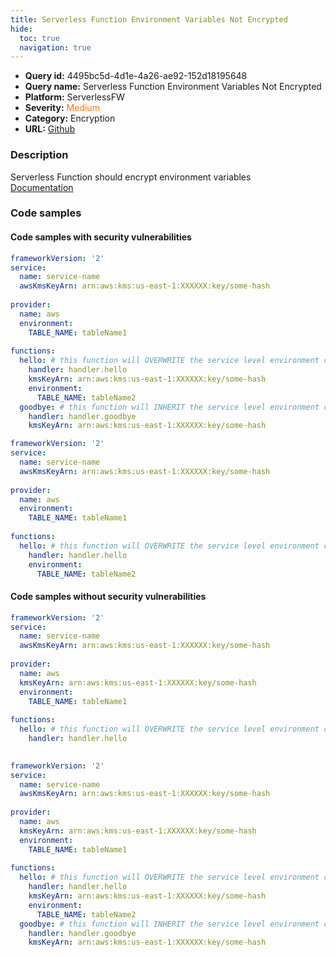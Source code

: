 ```yaml
---
title: Serverless Function Environment Variables Not Encrypted
hide:
  toc: true
  navigation: true
---
```


<style>
  .highlight .hll {
    background-color: #ff171742;
  }
  .md-content {
    max-width: 1100px;
    margin: 0 auto;
  }
</style>

-   **Query id:** 4495bc5d-4d1e-4a26-ae92-152d18195648
-   **Query name:** Serverless Function Environment Variables Not Encrypted
-   **Platform:** ServerlessFW
-   **Severity:** <span style="color:#ff7213">Medium</span>
-   **Category:** Encryption
-   **URL:** [Github](https://github.com/Checkmarx/kics/tree/master/assets/queries/serverlessFW/serverless_function_environment_variables_not_encrypted)

### Description
Serverless Function should encrypt environment variables<br>
[Documentation](https://www.serverless.com/framework/docs/providers/aws/guide/functions#kms-keys)

### Code samples
#### Code samples with security vulnerabilities
```yml title="Positive test num. 1 - yml file" hl_lines="6"
frameworkVersion: '2'
service:
  name: service-name
  awsKmsKeyArn: arn:aws:kms:us-east-1:XXXXXX:key/some-hash
 
provider:
  name: aws
  environment:
    TABLE_NAME: tableName1
 
functions:
  hello: # this function will OVERWRITE the service level environment config above
    handler: handler.hello
    kmsKeyArn: arn:aws:kms:us-east-1:XXXXXX:key/some-hash
    environment:
      TABLE_NAME: tableName2
  goodbye: # this function will INHERIT the service level environment config above
    handler: handler.goodbye
    kmsKeyArn: arn:aws:kms:us-east-1:XXXXXX:key/some-hash

```
```yml title="Positive test num. 2 - yml file" hl_lines="12 6"
frameworkVersion: '2'
service:
  name: service-name
  awsKmsKeyArn: arn:aws:kms:us-east-1:XXXXXX:key/some-hash
 
provider:
  name: aws
  environment:
    TABLE_NAME: tableName1
 
functions:
  hello: # this function will OVERWRITE the service level environment config above
    handler: handler.hello
    environment:
      TABLE_NAME: tableName2

```


#### Code samples without security vulnerabilities
```yml title="Negative test num. 1 - yml file"
frameworkVersion: '2'
service:
  name: service-name
  awsKmsKeyArn: arn:aws:kms:us-east-1:XXXXXX:key/some-hash
 
provider:
  name: aws
  kmsKeyArn: arn:aws:kms:us-east-1:XXXXXX:key/some-hash
  environment:
    TABLE_NAME: tableName1
 
functions:
  hello: # this function will OVERWRITE the service level environment config above
    handler: handler.hello
    

```
```yml title="Negative test num. 2 - yml file"
frameworkVersion: '2'
service:
  name: service-name
  awsKmsKeyArn: arn:aws:kms:us-east-1:XXXXXX:key/some-hash
 
provider:
  name: aws
  kmsKeyArn: arn:aws:kms:us-east-1:XXXXXX:key/some-hash
  environment:
    TABLE_NAME: tableName1
 
functions:
  hello: # this function will OVERWRITE the service level environment config above
    handler: handler.hello
    kmsKeyArn: arn:aws:kms:us-east-1:XXXXXX:key/some-hash
    environment:
      TABLE_NAME: tableName2
  goodbye: # this function will INHERIT the service level environment config above
    handler: handler.goodbye
    kmsKeyArn: arn:aws:kms:us-east-1:XXXXXX:key/some-hash

```

